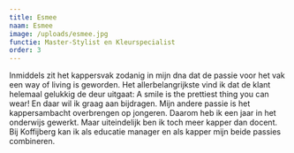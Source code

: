 ```yaml
---
title: Esmee
naam: Esmee
image: /uploads/esmee.jpg
functie: Master-Stylist en Kleurspecialist
order: 3
---
```



Inmiddels zit het kappersvak zodanig in mijn dna dat de passie voor het vak een way of living is geworden. Het allerbelangrijkste vind ik dat de klant helemaal gelukkig de deur uitgaat: A smile is the prettiest thing you can wear! En daar wil ik graag aan bijdragen. Mijn andere passie is het kappersambacht overbrengen op jongeren. Daarom heb ik een jaar in het onderwijs gewerkt. Maar uiteindelijk ben ik toch meer kapper dan docent. Bij Koffijberg kan ik als educatie manager en als kapper mijn beide passies combineren.